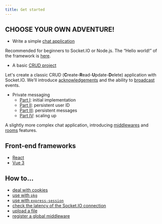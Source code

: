 ```yaml
---
title: Get started
---
```


## CHOOSE YOUR OWN ADVENTURE!

- Write a simple [chat application](/get-started/chat)

Recommended for beginners to Socket.IO or Node.js. The “Hello world!” of the framework is [here](/get-started/chat).

- A basic [CRUD project](/get-started/basic-crud-application/)

Let's create a classic CRUD (**C**reate-**R**ead-**U**pdate-**D**elete) application with Socket.IO. We'll introduce [acknowledgements](/docs/v4/emitting-events/#Acknowledgements) and the ability to [broadcast](/docs/v4/broadcasting-events/) events.

- Private messaging
  - [Part I](/get-started/private-messaging-part-1/): initial implementation
  - [Part II](/get-started/private-messaging-part-2/): persistent user ID
  - [Part III](/get-started/private-messaging-part-3/): persistent messages
  - [Part IV](/get-started/private-messaging-part-4/): scaling up

A slightly more complex chat application, introducing [middlewares](/docs/v4/middlewares/) and [rooms](/docs/v4/rooms/) features.

## Front-end frameworks

- [React](/how-to/use-with-react)
- [Vue 3](/how-to/use-with-vue)

## How to...

- [deal with cookies](/how-to/deal-with-cookies)
- [use with `pkg`](/how-to/use-with-pkg)
- [use with `express-session`](/how-to/use-with-express-session)
- [check the latency of the Socket.IO connection](/how-to/check-the-latency-of-the-connection)
- [upload a file](/how-to/upload-a-file)
- [register a global middleware](/how-to/register-a-global-middleware)
